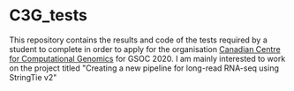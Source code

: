 # C3G_tests
This repository contains the results and code of the tests required by a student to complete in order to apply for the organisation [Canadian Centre for Computational Genomics](https://bitbucket.org/mugqic/gsoc_2020/src/master/) for GSOC 2020. I am mainly interested to work on the project titled "Creating a new pipeline for long-read RNA-seq using StringTie v2"
